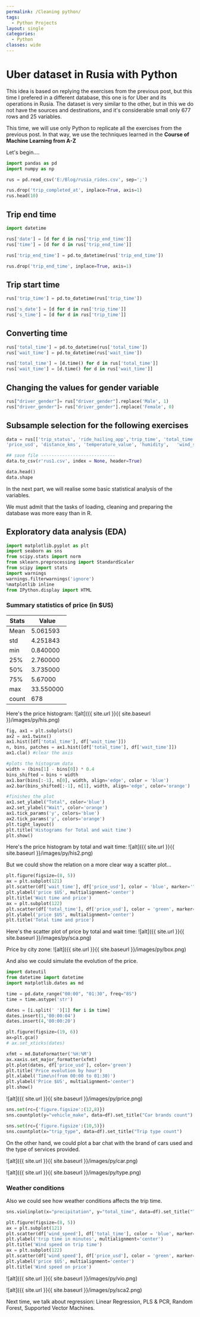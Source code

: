 ```yaml
---
permalink: /Cleaning python/
tags: 
  - Python Projects
layout: single
categories: 
  - Python
classes: wide
---
```



# Uber dataset in Rusia with Python

This idea is based on replying the exercises from the previous post, but this time I prefered in a different database, this one is for Uber 
and its operations in Rusia. The dataset is very similar to the other, but in this we do not have the sources and destinations, and it's 
considerable small only 677 rows and 25 variables.

This time, we will use only Python to replicate all the exercises from the previous post. In that way, we use the techniques learned in the **Course of Machine Learning from A-Z**

Let's begin....

```python
import pandas as pd 
import numpy as np

rus = pd.read_csv('E:/Blog/rusia_rides.csv', sep=';')

rus.drop('trip_completed_at', inplace=True, axis=1)
rus.head(10)
```


## Trip end time

```python
import datetime

rus['date'] = [d for d in rus['trip_end_time']]
rus['time'] = [d for d in rus['trip_end_time']]

rus['trip_end_time'] = pd.to_datetime(rus['trip_end_time'])

rus.drop('trip_end_time', inplace=True, axis=1)
```

## Trip start time
```python
rus['trip_time'] = pd.to_datetime(rus['trip_time'])

rus['s_date'] = [d for d in rus['trip_time']]
rus['s_time'] = [d for d in rus['trip_time']]
```

## Converting time
```python
rus['total_time'] = pd.to_datetime(rus['total_time'])
rus['wait_time'] = pd.to_datetime(rus['wait_time'])

rus['total_time'] = [d.time() for d in rus['total_time']]
rus['wait_time'] = [d.time() for d in rus['wait_time']]
```

## Changing the values for gender variable
```python
rus["driver_gender"]= rus["driver_gender"].replace('Male', 1)
rus["driver_gender"]= rus["driver_gender"].replace('Female', 0)
```

## Subsample selection for the following exercises

```python
data = rus[['trip_status', 'ride_hailing_app','trip_time', 'total_time', 'wait_time', 'trip_type',	'surge_multiplier', 'vehicle_make',	'driver_gender', 'trip_map_image_url',
'price_usd', 'distance_kms', 'temperature_value', 'humidity',	'wind_speed',	'cloudness',	'weather_main',	'weather_desc',	'precipitation']]

## save file ----------------------------
data.to_csv(r'rus1.csv', index = None, header=True)

data.head()
data.shape
```

In the next part, we will realise some basic statistical analysis of the variables.

We must admit that the tasks of loading, cleaning and preparing the database was more easy than in R.

## Exploratory data analysis (EDA)

```python
import matplotlib.pyplot as plt
import seaborn as sns
from scipy.stats import norm
from sklearn.preprocessing import StandardScaler
from scipy import stats
import warnings
warnings.filterwarnings('ignore')
%matplotlib inline
from IPython.display import HTML
```

###  Summary statistics of price (in $US)

 
| Stats | Value      |
|-------|------------|
| Mean  | 5\.061593  |
| std   | 4\.251843  |
| min   | 0\.840000  |
| 25%   | 2\.760000  |
| 50%   | 3\.735000  |
| 75%   | 5\.67000   |
| max   | 33\.550000 |
| count | 678        |


Here's the price histogram: ![alt]({{ site.url }}{{ site.baseurl }}/images/py/his.png)

```python
fig, ax1 = plt.subplots()
ax2 = ax1.twinx()
ax1.hist([df['total_time'], df['wait_time']])
n, bins, patches = ax1.hist([df['total_time'], df['wait_time']])
ax1.cla() #clear the axis

#plots the histogram data
width = (bins[1] - bins[0]) * 0.4
bins_shifted = bins + width
ax1.bar(bins[:-1], n[0], width, align='edge', color = 'blue')
ax2.bar(bins_shifted[:-1], n[1], width, align='edge', color='orange')

#finishes the plot
ax1.set_ylabel("Total", color='blue')
ax2.set_ylabel("Wait", color='orange')
ax1.tick_params('y', colors='blue')
ax2.tick_params('y', colors='orange')
plt.tight_layout()
plt.title('Histograms for Total and wait time')
plt.show()
```

Here's the price histogram by total and wait time: ![alt]({{ site.url }}{{ site.baseurl }}/images/py/his2.png)

But we could show the relation on a more clear way a scatter plot...

```python
plt.figure(figsize=(8, 5))
ax = plt.subplot(121)
plt.scatter(df['wait_time'], df['price_usd'], color = 'blue', marker='^')
plt.ylabel('price $US', multialignment='center')
plt.title('Wait time and price')
ax = plt.subplot(122)
plt.scatter(df['total_time'], df['price_usd'], color = 'green', marker='*')
plt.ylabel('price $US', multialignment='center')
plt.title('Total time and price')
```

Here's the scatter plot of price by total and wait time: ![alt]({{ site.url }}{{ site.baseurl }}/images/py/sca.png)

Price by city zone: ![alt]({{ site.url }}{{ site.baseurl }}/images/py/box.png)

And also we could simulate the evolution of the price.

```python
import dateutil
from datetime import datetime
import matplotlib.dates as md

time = pd.date_range("00:00", "01:30", freq="8S")
time = time.astype('str')

dates = [i.split(' ')[1] for i in time]
dates.insert(1,'00:00:04')
dates.insert(4,'00:00:20')

plt.figure(figsize=(19, 6))
ax=plt.gca()
# ax.set_xticks(dates)

xfmt = md.DateFormatter('%H:%M')
ax.xaxis.set_major_formatter(xfmt)
plt.plot(dates, df['price_usd'], color='green')
plt.title('Price evolution by hour')
plt.xlabel('Time\n(from 00:00 to 01:30)')
plt.ylabel('Price $US', multialignment='center')
plt.show()
```

![alt]({{ site.url }}{{ site.baseurl }}/images/py/price.png)

```python
sns.set(rc={'figure.figsize':(12,8)})
sns.countplot(y="vehicle_make", data=df).set_title("Car brands count")

sns.set(rc={'figure.figsize':(10,5)})
sns.countplot(x="trip_type", data=df).set_title("Trip type count")
```

On the other hand, we could plot a bar chat with the brand of cars used and the type of services provided.

![alt]({{ site.url }}{{ site.baseurl }}/images/py/car.png)

![alt]({{ site.url }}{{ site.baseurl }}/images/py/type.png)


### Weather conditions

Also we could see how weather conditions affects the trip time.


```python
sns.violinplot(x="precipitation", y="total_time", data=df).set_title("Trip time by precipitation condition")

plt.figure(figsize=(8, 5))
ax = plt.subplot(121)
plt.scatter(df['wind_speed'], df['total_time'], color = 'blue', marker='^')
plt.ylabel('trip time in minutes', multialignment='center')
plt.title('Wind speed on trip time')
ax = plt.subplot(122)
plt.scatter(df['wind_speed'], df['price_usd'], color = 'green', marker='*')
plt.ylabel('price $US', multialignment='center')
plt.title('Wind speed on price')
```

![alt]({{ site.url }}{{ site.baseurl }}/images/py/vio.png)

![alt]({{ site.url }}{{ site.baseurl }}/images/py/sca2.png)



Next time, we talk about regression: Linear Regression, PLS & PCR, Random Forest, Supported Vector Machines.





